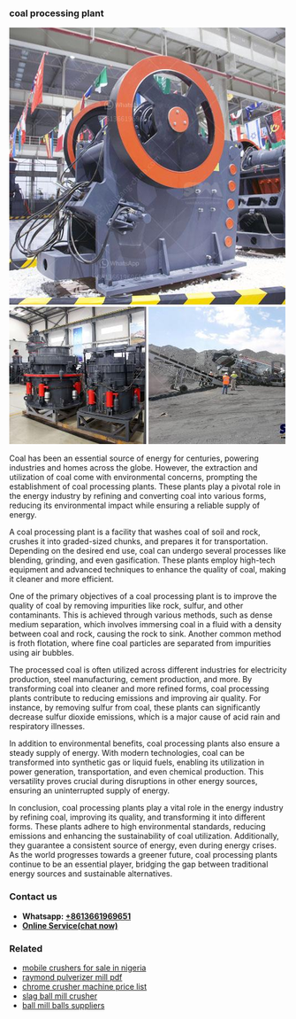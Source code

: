 <h3>coal processing plant</h3><img src='1704951550.jpg' alt=''><p>Coal has been an essential source of energy for centuries, powering industries and homes across the globe. However, the extraction and utilization of coal come with environmental concerns, prompting the establishment of coal processing plants. These plants play a pivotal role in the energy industry by refining and converting coal into various forms, reducing its environmental impact while ensuring a reliable supply of energy.</p><p>A coal processing plant is a facility that washes coal of soil and rock, crushes it into graded-sized chunks, and prepares it for transportation. Depending on the desired end use, coal can undergo several processes like blending, grinding, and even gasification. These plants employ high-tech equipment and advanced techniques to enhance the quality of coal, making it cleaner and more efficient.</p><p>One of the primary objectives of a coal processing plant is to improve the quality of coal by removing impurities like rock, sulfur, and other contaminants. This is achieved through various methods, such as dense medium separation, which involves immersing coal in a fluid with a density between coal and rock, causing the rock to sink. Another common method is froth flotation, where fine coal particles are separated from impurities using air bubbles.</p><p>The processed coal is often utilized across different industries for electricity production, steel manufacturing, cement production, and more. By transforming coal into cleaner and more refined forms, coal processing plants contribute to reducing emissions and improving air quality. For instance, by removing sulfur from coal, these plants can significantly decrease sulfur dioxide emissions, which is a major cause of acid rain and respiratory illnesses.</p><p>In addition to environmental benefits, coal processing plants also ensure a steady supply of energy. With modern technologies, coal can be transformed into synthetic gas or liquid fuels, enabling its utilization in power generation, transportation, and even chemical production. This versatility proves crucial during disruptions in other energy sources, ensuring an uninterrupted supply of energy.</p><p>In conclusion, coal processing plants play a vital role in the energy industry by refining coal, improving its quality, and transforming it into different forms. These plants adhere to high environmental standards, reducing emissions and enhancing the sustainability of coal utilization. Additionally, they guarantee a consistent source of energy, even during energy crises. As the world progresses towards a greener future, coal processing plants continue to be an essential player, bridging the gap between traditional energy sources and sustainable alternatives.</p><h3>Contact us</h3><ul><li><strong>Whatsapp:&nbsp;<a href="https://wa.me/8613661969651">+8613661969651</a></strong></li><li><a href="https://swt.shibang-china.com/?git&amp;zhl&amp;coal processing plant"><strong>Online Service(chat now)</strong></a></li></ul><h3>Related</h3><ul><li><a href='mobile crushers for sale in nigeria.md'>mobile crushers for sale in nigeria</a></li><li><a href='raymond pulverizer mill pdf.md'>raymond pulverizer mill pdf</a></li><li><a href='chrome crusher machine price list.md'>chrome crusher machine price list</a></li><li><a href='slag ball mill crusher.md'>slag ball mill crusher</a></li><li><a href='ball mill balls suppliers.md'>ball mill balls suppliers</a></li></ul>